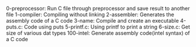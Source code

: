 0-preprocessor: Run C file through preprocessor and save result to another file
1-compiler: Compiling without linking
2-assembler: Generates the assembly code of a C code
3-name: Compile and create an executable
4-puts.c: Code using puts
5-printf.c: Using printf to print a string
6-size.c: Get size of various dat types
100-intel: Generate assembly code(intel syntax) of a C code
